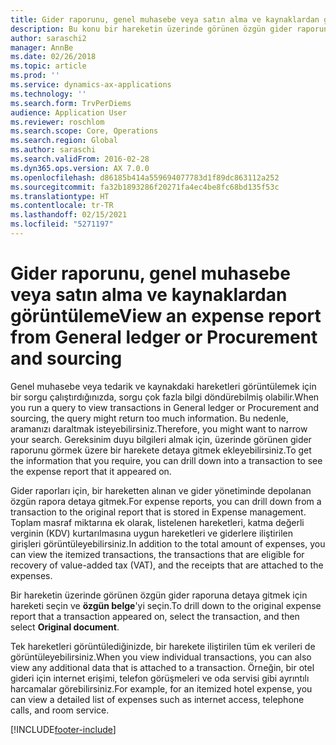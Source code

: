 ```yaml
---
title: Gider raporunu, genel muhasebe veya satın alma ve kaynaklardan görüntüleme
description: Bu konu bir hareketin üzerinde görünen özgün gider raporunun nasıl görüntüleneceğini açıklar.
author: saraschi2
manager: AnnBe
ms.date: 02/26/2018
ms.topic: article
ms.prod: ''
ms.service: dynamics-ax-applications
ms.technology: ''
ms.search.form: TrvPerDiems
audience: Application User
ms.reviewer: roschlom
ms.search.scope: Core, Operations
ms.search.region: Global
ms.author: saraschi
ms.search.validFrom: 2016-02-28
ms.dyn365.ops.version: AX 7.0.0
ms.openlocfilehash: d86185b414a559694077783d1f89dc863112a252
ms.sourcegitcommit: fa32b1893286f20271fa4ec4be8fc68bd135f53c
ms.translationtype: HT
ms.contentlocale: tr-TR
ms.lasthandoff: 02/15/2021
ms.locfileid: "5271197"
---
```

# <a name="view-an-expense-report-from-general-ledger-or-procurement-and-sourcing"></a><span data-ttu-id="f85f2-103">Gider raporunu, genel muhasebe veya satın alma ve kaynaklardan görüntüleme</span><span class="sxs-lookup"><span data-stu-id="f85f2-103">View an expense report from General ledger or Procurement and sourcing</span></span>

<span data-ttu-id="f85f2-104">Genel muhasebe veya tedarik ve kaynakdaki hareketleri görüntülemek için bir sorgu çalıştırdığınızda, sorgu çok fazla bilgi döndürebilmiş olabilir.</span><span class="sxs-lookup"><span data-stu-id="f85f2-104">When you run a query to view transactions in General ledger or Procurement and sourcing, the query might return too much information.</span></span> <span data-ttu-id="f85f2-105">Bu nedenle, aramanızı daraltmak isteyebilirsiniz.</span><span class="sxs-lookup"><span data-stu-id="f85f2-105">Therefore, you might want to narrow your search.</span></span> <span data-ttu-id="f85f2-106">Gereksinim duyu bilgileri almak için, üzerinde görünen gider raporunu görmek üzere bir harekete detaya gitmek ekleyebilirsiniz.</span><span class="sxs-lookup"><span data-stu-id="f85f2-106">To get the information that you require, you can drill down into a transaction to see the expense report that it appeared on.</span></span>

<span data-ttu-id="f85f2-107">Gider raporları için, bir hareketten alınan ve gider yönetiminde depolanan özgün rapora detaya gitmek.</span><span class="sxs-lookup"><span data-stu-id="f85f2-107">For expense reports, you can drill down from a transaction to the original report that is stored in Expense management.</span></span> <span data-ttu-id="f85f2-108">Toplam masraf miktarına ek olarak, listelenen hareketleri, katma değerli verginin (KDV) kurtarılmasına uygun hareketleri ve giderlere iliştirilen girişleri görüntüleyebilirsiniz.</span><span class="sxs-lookup"><span data-stu-id="f85f2-108">In addition to the total amount of expenses, you can view the itemized transactions, the transactions that are eligible for recovery of value-added tax (VAT), and the receipts that are attached to the expenses.</span></span>

<span data-ttu-id="f85f2-109">Bir hareketin üzerinde görünen özgün gider raporuna detaya gitmek için hareketi seçin ve **özgün belge**'yi seçin.</span><span class="sxs-lookup"><span data-stu-id="f85f2-109">To drill down to the original expense report that a transaction appeared on, select the transaction, and then select **Original document**.</span></span>

<span data-ttu-id="f85f2-110">Tek hareketleri görüntülediğinizde, bir harekete iliştirilen tüm ek verileri de görüntüleyebilirsiniz.</span><span class="sxs-lookup"><span data-stu-id="f85f2-110">When you view individual transactions, you can also view any additional data that is attached to a transaction.</span></span> <span data-ttu-id="f85f2-111">Örneğin, bir otel gideri için internet erişimi, telefon görüşmeleri ve oda servisi gibi ayrıntılı harcamalar görebilirsiniz.</span><span class="sxs-lookup"><span data-stu-id="f85f2-111">For example, for an itemized hotel expense, you can view a detailed list of expenses such as internet access, telephone calls, and room service.</span></span>


[!INCLUDE[footer-include](../includes/footer-banner.md)]